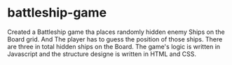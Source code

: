 # battleship-game
Created a Battleship game tha places randomly hidden enemy Ships on the Board grid.
And The player has to guess the position of those ships.
There are three in total hidden ships on the Board.
The game's logic is written in Javascript and the structure designe is written in HTML and CSS.
